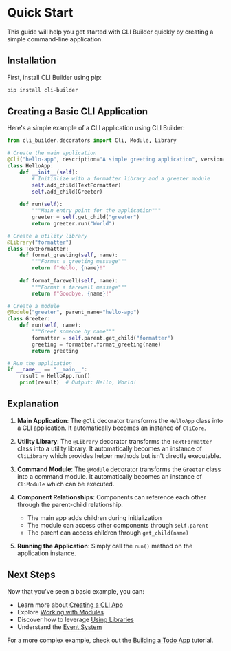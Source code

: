 # Quick Start

This guide will help you get started with CLI Builder quickly by creating a simple command-line application.

## Installation

First, install CLI Builder using pip:

```bash
pip install cli-builder
```

## Creating a Basic CLI Application

Here's a simple example of a CLI application using CLI Builder:

```python
from cli_builder.decorators import Cli, Module, Library

# Create the main application
@Cli("hello-app", description="A simple greeting application", version="1.0.0")
class HelloApp:
    def __init__(self):
        # Initialize with a formatter library and a greeter module
        self.add_child(TextFormatter)
        self.add_child(Greeter)
    
    def run(self):
        """Main entry point for the application"""
        greeter = self.get_child("greeter")
        return greeter.run("World")

# Create a utility library
@Library("formatter")
class TextFormatter:
    def format_greeting(self, name):
        """Format a greeting message"""
        return f"Hello, {name}!"
    
    def format_farewell(self, name):
        """Format a farewell message"""
        return f"Goodbye, {name}!"

# Create a module
@Module("greeter", parent_name="hello-app")
class Greeter:
    def run(self, name):
        """Greet someone by name"""
        formatter = self.parent.get_child("formatter")
        greeting = formatter.format_greeting(name)
        return greeting

# Run the application
if __name__ == "__main__":
    result = HelloApp.run()
    print(result)  # Output: Hello, World!
```

## Explanation

1. **Main Application**: The `@Cli` decorator transforms the `HelloApp` class into a CLI application. It automatically becomes an instance of `CliCore`.

2. **Utility Library**: The `@Library` decorator transforms the `TextFormatter` class into a utility library. It automatically becomes an instance of `CliLibrary` which provides helper methods but isn't directly executable.

3. **Command Module**: The `@Module` decorator transforms the `Greeter` class into a command module. It automatically becomes an instance of `CliModule` which can be executed.

4. **Component Relationships**: Components can reference each other through the parent-child relationship. 
   - The main app adds children during initialization
   - The module can access other components through `self.parent`
   - The parent can access children through `get_child(name)`

5. **Running the Application**: Simply call the `run()` method on the application instance.

## Next Steps

Now that you've seen a basic example, you can:

- Learn more about [Creating a CLI App](creating-cli-app.md)
- Explore [Working with Modules](working-with-modules.md)
- Discover how to leverage [Using Libraries](using-libraries.md)
- Understand the [Event System](events.md)

For a more complex example, check out the [Building a Todo App](../tutorials/todo-app.md) tutorial. 